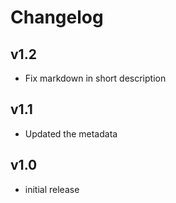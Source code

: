 # Changelog

## v1.2

- Fix markdown in short description

## v1.1

- Updated the metadata

## v1.0

- initial release
